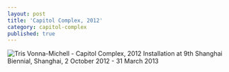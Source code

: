 ```yaml
---
layout: post
title: 'Capitol Complex, 2012'
category: capitol-complex
published: true
---
```


![Tris Vonna-Michell - Capitol Complex, 2012]({{site.baseurl}}/assets/img/0513-capitol-complex-2012.jpg)
Installation at 9th Shanghai Biennial, Shanghai, 2 October 2012 - 31 March 2013

